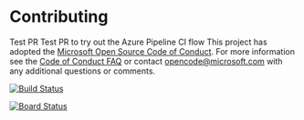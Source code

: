# Contributing
Test PR
Test PR to try out the Azure Pipeline CI flow
This project has adopted the [Microsoft Open Source Code of Conduct](https://opensource.microsoft.com/codeofconduct/). For more information see the [Code of Conduct FAQ](https://opensource.microsoft.com/codeofconduct/faq/) or contact [opencode@microsoft.com](mailto:opencode@microsoft.com) with any additional questions or comments.

[![Build Status](https://dev.azure.com/jessethomas0763/Parts%20Unlimited%20E2E%20-%20GitHub%20Integration/_apis/build/status/jesse1976.PartsUnlimitedE2E?branchName=master)](https://dev.azure.com/jessethomas0763/Parts%20Unlimited%20E2E%20-%20GitHub%20Integration/_build/latest?definitionId=25&branchName=master)

[![Board Status](https://dev.azure.com/jessethomas0763/9f51c453-1bc7-455e-8d7b-656af46e95a3/f3d9da64-aabf-44ce-94dd-0153f787f9af/_apis/work/boardbadge/e04e8fb2-9abc-46c0-824a-146ca05d83c4?columnOptions=1)](https://dev.azure.com/jessethomas0763/9f51c453-1bc7-455e-8d7b-656af46e95a3/_boards/board/t/f3d9da64-aabf-44ce-94dd-0153f787f9af/Microsoft.RequirementCategory/)
